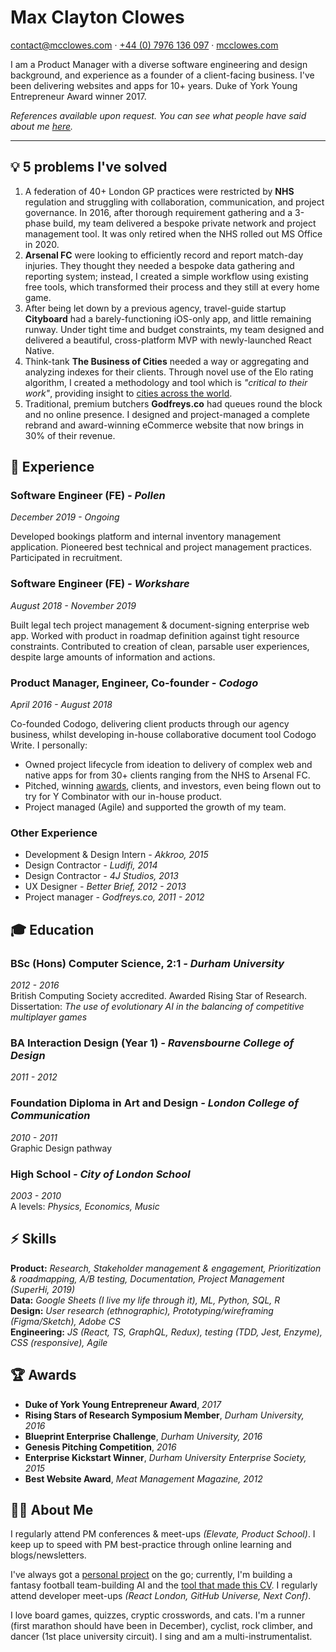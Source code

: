 <div class="page" id="p1"><h1 class="full-width">Max Clayton Clowes</h1>

<p class="full-width">
    <a href="mailto:contact@mcclowes.com">contact@mcclowes.com</a> · <a href="tel:+447976136097">+44 (0) 7976 136 097</a> · <a href="https://bit.ly/mcclowes">mcclowes.com</a>
</p>
 <p class="full-width">I am a Product Manager with a diverse software engineering and design background, and experience as a founder of a client-facing business. I've been delivering websites and apps for 10+ years. Duke of York Young Entrepreneur Award winner 2017.</p>

<p class="full-width"><i>References available upon request. You can see what people have said about me <a href="https://github.com/mcclowes/mcclowes/blob/master/recommendations.md">here</a>.</i></p>

<hr class="full-width"/> <h2 id="💡-5-problems-ive-solved">💡 5 problems I&#39;ve solved</h2>
<ol>
<li>A federation of 40+ London GP practices were restricted by <strong>NHS</strong> regulation and struggling with collaboration, communication, and project governance. In 2016, after thorough requirement gathering and a 3-phase build, my team delivered a bespoke private network and project management tool. It was only retired when the NHS rolled out MS Office in 2020.</li>
<li><strong>Arsenal FC</strong> were looking to efficiently record and report match-day injuries. They thought they needed a bespoke data gathering and reporting system; instead, I created a simple workflow using existing free tools, which transformed their process and they still at every home game.</li>
<li>After being let down by a previous agency, travel-guide startup <strong>Cityboard</strong> had a barely-functioning iOS-only app, and little remaining runway. Under tight time and budget constraints, my team designed and delivered a beautiful, cross-platform MVP with newly-launched React Native.</li>
<li>Think-tank <strong>The Business of Cities</strong> needed a way or aggregating and analyzing indexes for their clients. Through novel use of the Elo rating algorithm, I created a methodology and tool which is <em>&quot;critical to their work&quot;</em>, providing insight to <a href="https://www.thebusinessofcities.com/partners">cities across the world</a>.</li>
<li>Traditional, premium butchers <strong>Godfreys.co</strong> had queues round the block and no online presence. I designed and project-managed a complete rebrand and award-winning eCommerce website that now brings in 30% of their revenue.</li>
</ol>
 <h2 id="📄-experience">📄 Experience</h2>
<h3 id="software-engineer-fe---pollen">Software Engineer (FE) <em>- Pollen</em></h3>
<p><em>December 2019 - Ongoing</em></p>
<p>Developed bookings platform and internal inventory management application. Pioneered best technical and project management practices. Participated in recruitment.</p>
<h3 id="software-engineer-fe---workshare">Software Engineer (FE) <em>- Workshare</em></h3>
<p><em>August 2018 - November 2019</em></p>
<p>Built legal tech project management &amp; document-signing enterprise web app. Worked with product in roadmap definition against tight resource constraints. Contributed to creation of clean, parsable user experiences, despite large amounts of information and actions.</p>
<h3 id="product-manager-engineer-co-founder---codogo">Product Manager, Engineer, Co-founder <em>- Codogo</em></h3>
<p><em>April 2016 - August 2018</em></p>
<p>Co-founded Codogo, delivering client products through our agency business, whilst developing in-house collaborative document tool Codogo Write. I personally:</p>
<ul>
<li>Owned project lifecycle from ideation to delivery of complex web and native apps for from 30+ clients ranging from the NHS to Arsenal FC.</li>
<li>Pitched, winning <a href="http://bit.ly/35F6psY">awards</a>, clients, and investors, even being flown out to try for Y Combinator with our in-house product.</li>
<li>Project managed (Agile) and supported the growth of my team.</li>
</ul>
<p></div> <div class="page" id="p2"> </p>
<h3 id="other-experience">Other Experience</h3>
<ul>
<li>Development &amp; Design Intern <em>- Akkroo, 2015</em></li>
<li>Design Contractor <em>- Ludifi, 2014</em></li>
<li>Design Contractor <em>- 4J Studios, 2013</em></li>
<li>UX Designer <em>- Better Brief, 2012 - 2013</em></li>
<li>Project manager <em>- Godfreys.co, 2011 - 2012</em></li>
</ul>
 <h2 id="🎓-education">🎓 Education</h2>
<h3 id="bsc-hons-computer-science-21---durham-university">BSc (Hons) Computer Science, 2:1 <em>- Durham University</em></h3>
<p><em>2012 - 2016</em><br>British Computing Society accredited. Awarded Rising Star of Research.<br>Dissertation: <em>The use of evolutionary AI in the balancing of competitive multiplayer games</em></p>
<h3 id="ba-interaction-design-year-1---ravensbourne-college-of-design">BA Interaction Design (Year 1) <em>- Ravensbourne College of Design</em></h3>
<p><em>2011 - 2012</em>  </p>
<h3 id="foundation-diploma-in-art-and-design---london-college-of-communication">Foundation Diploma in Art and Design <em>- London College of Communication</em></h3>
<p><em>2010 - 2011</em><br>Graphic Design pathway</p>
<h3 id="high-school---city-of-london-school">High School <em>- City of London School</em></h3>
<p><em>2003 - 2010</em><br>A levels: <em>Physics, Economics, Music</em></p>
 <h2 id="⚡️-skills">⚡️ Skills</h2>
<p><strong>Product:</strong> <em>Research, Stakeholder management &amp; engagement, Prioritization &amp; roadmapping, A/B testing, Documentation, Project Management (SuperHi, 2019)</em><br><strong>Data:</strong> <em>Google Sheets (I live my life through it), ML, Python, SQL, R</em><br><strong>Design:</strong> <em>User research (ethnographic), Prototyping/wireframing (Figma/Sketch), Adobe CS</em><br><strong>Engineering:</strong> <em>JS (React, TS, GraphQL, Redux), testing (TDD, Jest, Enzyme), CSS (responsive), Agile</em>  </p>
 <h2 id="🏆-awards">🏆 Awards</h2>
<ul>
<li><strong>Duke of York Young Entrepreneur Award</strong>, <em>2017</em></li>
<li><strong>Rising Stars of Research Symposium Member</strong>, <em>Durham University, 2016</em></li>
<li><strong>Blueprint Enterprise Challenge</strong>, <em>Durham University, 2016</em></li>
<li><strong>Genesis Pitching Competition</strong>, <em>2016</em></li>
<li><strong>Enterprise Kickstart Winner</strong>, <em>Durham University Enterprise Society, 2015</em></li>
<li><strong>Best Website Award</strong>, <em>Meat Management Magazine, 2012</em></li>
</ul>
 <h2 id="🤷♂️-about-me">🤷‍♂️ About Me</h2>
<p>I regularly attend PM conferences &amp; meet-ups <em>(Elevate, Product School)</em>. I keep up to speed with PM best-practice through online learning and blogs/newsletters.</p>
<p>I&#39;ve always got a <a href="https://github.com/mcclowes?tab=repositories">personal project</a> on the go; currently, I&#39;m building a fantasy football team-building AI and the <a href="https://github.com/mcclowes/cv-maker">tool that made this CV</a>. I regularly attend developer meet-ups <em>(React London, GitHub Universe, Next Conf)</em>.</p>
<p>I love board games, quizzes, cryptic crosswords, and cats. I&#39;m a runner (first marathon should have been in December), cyclist, rock climber, and dancer (1st place university circuit). I sing and am a multi-instrumentalist.</p>
</div>